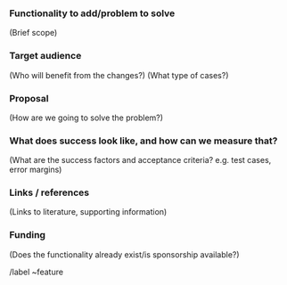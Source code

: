 ### Functionality to add/problem to solve

(Brief scope)


### Target audience

(Who will benefit from the changes?)
(What type of cases?)


### Proposal

(How are we going to solve the problem?)


### What does success look like, and how can we measure that?

(What are the success factors and acceptance criteria? e.g. test cases, error margins)


### Links / references

(Links to literature, supporting information)


### Funding

(Does the functionality already exist/is sponsorship available?)

/label ~feature
